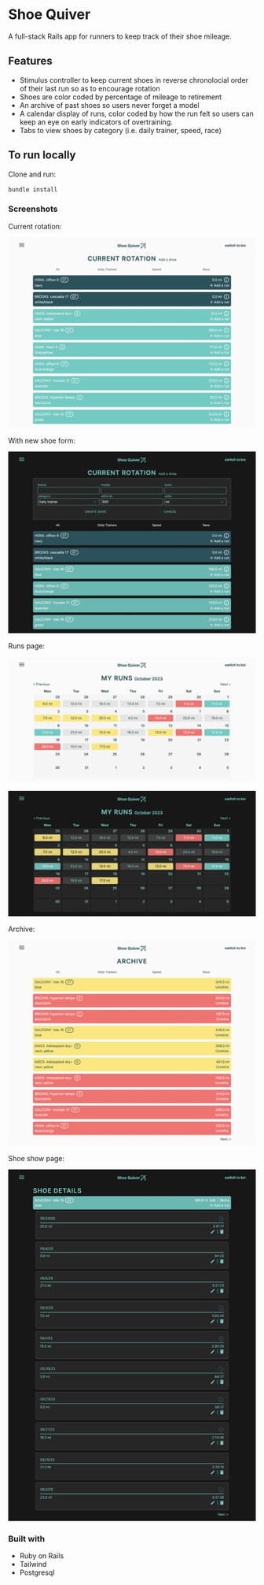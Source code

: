 # Shoe Quiver

A full-stack Rails app for runners to keep track of their shoe mileage. 

## Features

- Stimulus controller to keep current shoes in reverse chronolocial order of their last run so as to encourage rotation
- Shoes are color coded by percentage of mileage to retirement
- An archive of past shoes so users never forget a model
- A calendar display of runs, color coded by how the run felt so users can keep an eye on early indicators of overtraining.
- Tabs to view shoes by category (i.e. daily trainer, speed, race)

## To run locally

Clone and run: 

```
bundle install
```

### Screenshots

Current rotation:

![alt text](screenshots/shoe_index_light.jpg "current shoe rotation light")

With new shoe form:

![alt text](screenshots/new_shoe_dark.jpg "current shoe rotation dark with form")

Runs page:

![alt text](screenshots/runs_index_light.jpg "runs page light")

![alt text](screenshots/runs_index_dark.jpg "runs page dark")

Archive:

![alt text](screenshots/archive_light.jpg "archive page light")

Shoe show page: 

![alt text](screenshots/shoe_show_dark.jpg "shoe show page dark")

### Built with

- Ruby on Rails
- Tailwind
- Postgresql